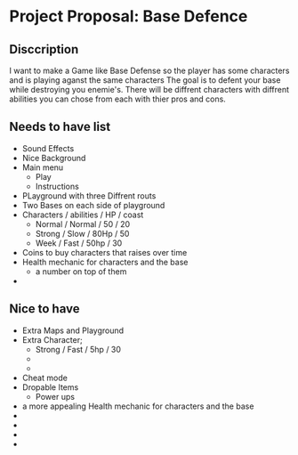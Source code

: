 # Project Proposal: Base Defence 

## Disccription 
I want to make a Game like Base Defense so the player has some characters and is playing aganst the same characters The goal is to defent your base while destroying you enemie's. 
There will be diffrent characters with diffrent abilities you can chose from each with thier pros and cons.


## Needs to have list
- Sound Effects
- Nice Background
- Main menu
    - Play
    - Instructions
- PLayground with three Diffrent routs
- Two Bases on each side of playground
- Characters / abilities / HP / coast
    - Normal / Normal / 50 / 20
    - Strong / Slow / 80Hp / 50
    - Week / Fast / 50hp / 30
- Coins to buy characters that raises over time
- Health mechanic for characters and the base
    - a number on top of them
- 


## Nice to have
- Extra Maps and Playground
- Extra Character;
    - Strong / Fast / 5hp / 30
    - 
    - 
- Cheat mode
- Dropable Items
    - Power ups
- a more appealing Health mechanic for characters and the base
- 
- 
- 
- 
